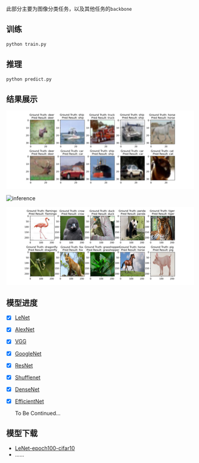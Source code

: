 此部分主要为图像分类任务，以及其他任务的`backbone`

## 训练
```python
python train.py
```

## 推理
```python
python predict.py
```

## 结果展示
![inference](assets/infer_cifar10.png)


![inference](assets/infer_crop5.png)


![inference](assets/infer_animal100.png)


## 模型进度
- [x] [LeNet](backbone/alexnet.py)
- [x] [AlexNet](backbone/alexnet.py)
- [x] [VGG](backbone/vgg.py)  
- [x] [GoogleNet](backbone/googlenet.py)
- [x] [ResNet](backbone/resnet.py)
- [x] [Shufflenet](backbone/shufflenet.py)
- [x] [DenseNet](backbone/densenet.py)
- [x] [EfficientNet](backbone/efficientnet.py)

  To Be Continued...
 
## 模型下载
- [LeNet-epoch100-cifar10](https://deepl-ckpt-classification.gd2.qingstor.com/lenet/lenet_cifar10_epoch_100.pth)
- ......